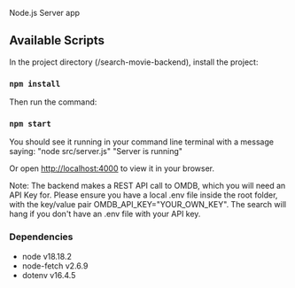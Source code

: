 Node.js Server app

## Available Scripts

In the project directory (/search-movie-backend), install the project:

### `npm install`

Then run the command:

### `npm start`

You should see it running in your command line terminal with a message saying:
"node src/server.js"
"Server is running"

Or open [http://localhost:4000](http://localhost:4000) to view it in your browser.

Note: The backend makes a REST API call to OMDB, which you will need an API Key for. Please ensure you have a local .env file inside the root folder, with the key/value pair OMDB_API_KEY="YOUR_OWN_KEY". The search will hang if you don't have an .env file with your API key.

### Dependencies

- node v18.18.2
- node-fetch v2.6.9
- dotenv v16.4.5
